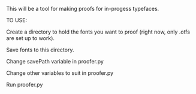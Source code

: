 This will be a tool for making proofs for in-progess typefaces. 


TO USE:

Create a directory to hold the fonts you want to proof (right now, only .otfs are set up to work).

Save fonts to this directory. 

Change savePath variable in proofer.py

Change other variables to suit in proofer.py

Run proofer.py
